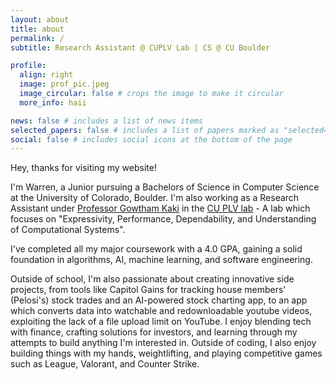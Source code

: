 ```yaml
---
layout: about
title: about
permalink: /
subtitle: Research Assistant @ CUPLV Lab | CS @ CU Boulder

profile:
  align: right
  image: prof_pic.jpeg
  image_circular: false # crops the image to make it circular
  more_info: haii

news: false # includes a list of news items
selected_papers: false # includes a list of papers marked as "selected={true}"
social: false # includes social icons at the bottom of the page
---
```

Hey, thanks for visiting my website!

I'm Warren, a Junior pursuing a Bachelors of Science in Computer Science at the University of Colorado, Boulder. I'm also working as a Research Assistant under [Professor Gowtham Kaki](https://gowthamk.github.io/) in the [CU PLV lab](https://plv.colorado.edu/) - A lab which focuses on "Expressivity, Performance, Dependability, and Understanding of Computational Systems". 

I've completed all my major coursework with a 4.0 GPA, gaining a solid foundation in algorithms, AI, machine learning, and software engineering.

Outside of school, I'm also passionate about creating innovative side projects, from tools like Capitol Gains for tracking house members' (Pelosi's) stock trades and an AI-powered stock charting app, to an app which converts data into watchable and redownloadable youtube videos, exploiting the lack of a file upload limit on YouTube. I enjoy blending tech with finance, crafting solutions for investors, and learning through my attempts to build anything I'm interested in. Outside of coding, I also enjoy building things with my hands, weightlifting, and playing competitive games such as League, Valorant, and Counter Strike.
